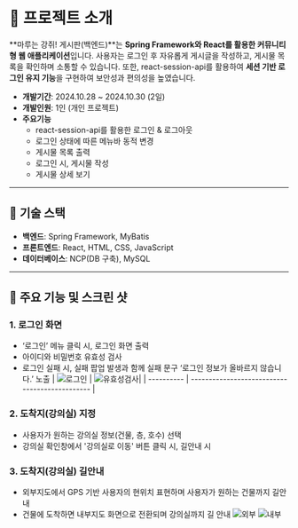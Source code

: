 # 📖 프로젝트 소개

**마루는 강쥐! 게시판(백엔드)**는 **Spring Framework와 React를 활용한 커뮤니티형 웹 애플리케이션**입니다.
사용자는 로그인 후 자유롭게 게시글을 작성하고, 게시물 목록을 확인하며 소통할 수 있습니다. 또한, react-session-api를 활용하여 **세션 기반 로그인 유지 기능**을 구현하여 보안성과 편의성을 높였습니다.

- **개발기간**: 2024.10.28 ~ 2024.10.30 (2일)
- **개발인원**: 1인 (개인 프로젝트)
- **주요기능**
  - react-session-api를 활용한 로그인 & 로그아웃
  - 로그인 상태에 따른 메뉴바 동적 변경
  - 게시물 목록 출력
  - 로그인 시, 게시물 작성
  - 게시물 상세 보기
  
---

## 🔧 기술 스택
- **백엔드**: Spring Framework, MyBatis
- **프론트엔드**: React, HTML, CSS, JavaScript
- **데이터베이스**: NCP(DB 구축), MySQL

---
## 🎰 주요 기능 및 스크린 샷

### 1. **로그인 화면**
- ‘로그인’ 메뉴 클릭 시, 로그인 화면 출력
- 아이디와 비밀번호 유효성 검사
- 로그인 실패 시, 실패 팝업 발생과 함께 실패 문구 ‘로그인 정보가 올바르지 않습니다.’ 노출
| ![로그인](https://github.com/user-attachments/assets/563f1523-c095-4c68-b037-a023816537cf)    | ![유효성검사](https://github.com/user-attachments/assets/b536e3ff-1c0e-49c4-8009-ff33ed7b2dad)|
| ---------- | ---------------------------------------------- |



### 2. **도착지(강의실) 지정**
- 사용자가 원하는 강의실 정보(건물, 층, 호수) 선택
- 강의실 확인창에서 '강의실로 이동' 버튼 클릭 시, 길안내 시



### 3. **도착지(강의실) 길안내**
- 외부지도에서 GPS 기반 사용자의 현위치 표현하며 사용자가 원하는 건물까지 길안내
- 건물에 도착하면 내부지도 화면으로 전환되며 강의실까지 길 안내
![외부](https://github.com/user-attachments/assets/185c3d09-4bea-4f52-a9ac-ee22d92a3b19)
![내부](https://github.com/user-attachments/assets/e6ea1cb7-cb33-4423-913e-371daca9bc6e)
